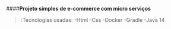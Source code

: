 

####**Projeto simples de e-commerce com micro serviços**

>:Tecnologias usadas:
-Html
-Css
-Docker
-Gradle
-Java 14
